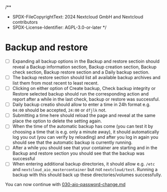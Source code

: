 /**
 * SPDX-FileCopyrightText: 2024 Nextcloud GmbH and Nextcloud contributors
 * SPDX-License-Identifier: AGPL-3.0-or-later
 */

# Backup and restore

- [ ] Expanding all backup options in the Backup and restore sectioin should reveal a Backup information section, Backup creation section, Backup check section, Backup restore section and a Daily backup section.
- [ ] The backup restore section should list all available backup archives and list them from most recent to least recent.
- [ ] Clicking on either option of Create backup, Check backup integrity or Restore selected backup should run the corresponding action and report after a while in the last check, backup or restore was successful.
- [ ] Daily backup creatio should allow to enter a time in 24h format e.g. `04:00` should be accepted, `24:00` or `dfjlk` not.
- [ ] Submitting a time here should reload the page and reveal at the same place the option to delete the setting again.
- [ ] When the time of the automatic backup has come (you can test it by choosing a time that is e.g. only a minute away), it should automatically log you out (you can verify by reloading) and after you log in again you should see that the automatic backup is currently running.
- [ ] After a while you should see that your container are starting and in the Backup and restore section you should see that the backup was successful
- [ ] When entering additional backup directories, it should allow e.g. `/etc` and `nextcloud_aio_mastercontainer` but not `nextcloud/test`. Running a backup with this should back up these directories/volumes successfully.

You can now continue with [030-aio-password-change.md](./030-aio-password-change.md)